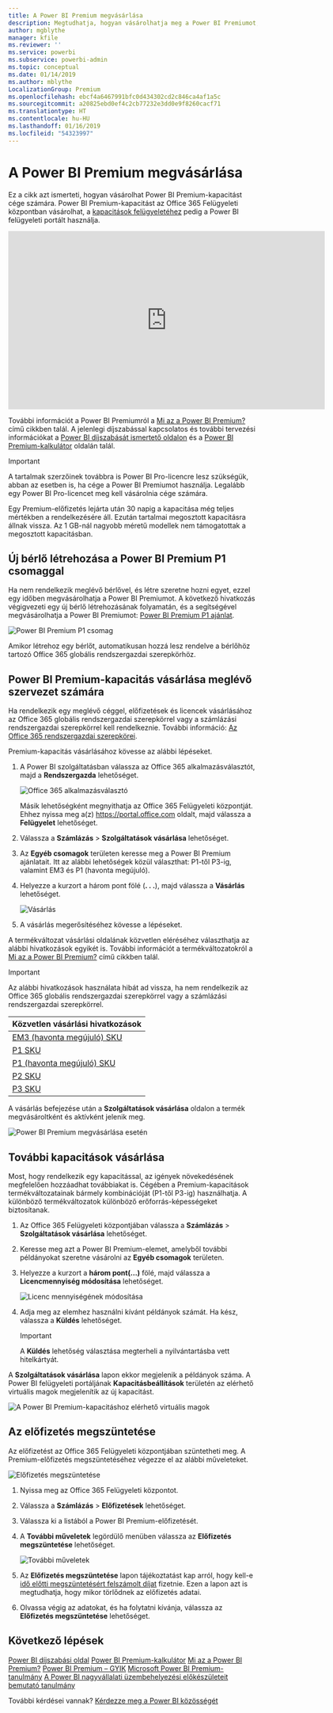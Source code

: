 ```yaml
---
title: A Power BI Premium megvásárlása
description: Megtudhatja, hogyan vásárolhatja meg a Power BI Premiumot, és hogyan engedélyezheti a tartalmakhoz való hozzáférést a teljes cég számára.
author: mgblythe
manager: kfile
ms.reviewer: ''
ms.service: powerbi
ms.subservice: powerbi-admin
ms.topic: conceptual
ms.date: 01/14/2019
ms.author: mblythe
LocalizationGroup: Premium
ms.openlocfilehash: ebcf4a6467991bfc0d434302cd2c846ca4af1a5c
ms.sourcegitcommit: a20825ebd0ef4c2cb77232e3dd0e9f8260cacf71
ms.translationtype: HT
ms.contentlocale: hu-HU
ms.lasthandoff: 01/16/2019
ms.locfileid: "54323997"
---
```

# <a name="how-to-purchase-power-bi-premium"></a>A Power BI Premium megvásárlása

Ez a cikk azt ismerteti, hogyan vásárolhat Power BI Premium-kapacitást cége számára. Power BI Premium-kapacitást az Office 365 Felügyeleti központban vásárolhat, a [kapacitások felügyeletéhez](service-admin-premium-manage.md) pedig a Power BI felügyeleti portált használja.

<iframe width="640" height="360" src="https://www.youtube.com/embed/NkvYs5Qp4iA?rel=0&amp;showinfo=0" frameborder="0" allowfullscreen></iframe>

További információt a Power BI Premiumról a [Mi az a Power BI Premium?](service-premium.md) című cikkben talál. A jelenlegi díjszabással kapcsolatos és további tervezési információkat a [Power BI díjszabását ismertető oldalon](https://powerbi.microsoft.com/pricing/) és a [Power BI Premium-kalkulátor](https://powerbi.microsoft.com/calculator/) oldalán talál.

> [!IMPORTANT]
> A tartalmak szerzőinek továbbra is Power BI Pro-licencre lesz szükségük, abban az esetben is, ha cége a Power BI Premiumot használja. Legalább egy Power BI Pro-licencet meg kell vásárolnia cége számára.
>
>Egy Premium-előfizetés lejárta után 30 napig a kapacitása még teljes mértékben a rendelkezésére áll. Ezután tartalmai megosztott kapacitásra állnak vissza. Az 1 GB-nál nagyobb méretű modellek nem támogatottak a megosztott kapacitásban.

## <a name="create-a-new-tenant-with-power-bi-premium-p1"></a>Új bérlő létrehozása a Power BI Premium P1 csomaggal

Ha nem rendelkezik meglévő bérlővel, és létre szeretne hozni egyet, ezzel egy időben megvásárolhatja a Power BI Premiumot. A következő hivatkozás végigvezeti egy új bérlő létrehozásának folyamatán, és a segítségével megvásárolhatja a Power BI Premiumot: [Power BI Premium P1 ajánlat](https://signup.microsoft.com/Signup?OfferId=b3ec5615-cc11-48de-967d-8d79f7cb0af1).

![Power BI Premium P1 csomag](media/service-admin-premium-purchase/premium-purchase-with-tenant.png)

Amikor létrehoz egy bérlőt, automatikusan hozzá lesz rendelve a bérlőhöz tartozó Office 365 globális rendszergazdai szerepkörhöz.

## <a name="purchase-a-power-bi-premium-capacity-for-an-existing-organization"></a>Power BI Premium-kapacitás vásárlása meglévő szervezet számára

Ha rendelkezik egy meglévő céggel, előfizetések és licencek vásárlásához az Office 365 globális rendszergazdai szerepkörrel vagy a számlázási rendszergazdai szerepkörrel kell rendelkeznie. További információ: [Az Office 365 rendszergazdai szerepkörei](https://support.office.com/article/About-Office-365-admin-roles-da585eea-f576-4f55-a1e0-87090b6aaa9d).

Premium-kapacitás vásárlásához kövesse az alábbi lépéseket.

1. A Power BI szolgáltatásban válassza az Office 365 alkalmazásválasztót, majd a **Rendszergazda** lehetőséget.

    ![Office 365 alkalmazásválasztó](media/service-admin-premium-purchase/o365-app-picker.png)

    Másik lehetőségként megnyithatja az Office 365 Felügyeleti központját. Ehhez nyissa meg a(z) https://portal.office.com oldalt, majd válassza a **Felügyelet** lehetőséget.

1. Válassza a **Számlázás** > **Szolgáltatások vásárlása** lehetőséget.

1. Az **Egyéb csomagok** területen keresse meg a Power BI Premium ajánlatait. Itt az alábbi lehetőségek közül választhat: P1-től P3-ig, valamint EM3 és P1 (havonta megújuló).

1. Helyezze a kurzort a három pont fölé (**. . .**), majd válassza a **Vásárlás** lehetőséget.

    ![Vásárlás](media/service-admin-premium-purchase/premium-purchase.png)

1. A vásárlás megerősítéséhez kövesse a lépéseket.

A termékváltozat vásárlási oldalának közvetlen eléréséhez választhatja az alábbi hivatkozások egyikét is. További információt a termékváltozatokról a [Mi az a Power BI Premium?](service-premium.md#premium-capacity-nodes) című cikkben talál.

> [!IMPORTANT]
> Az alábbi hivatkozások használata hibát ad vissza, ha nem rendelkezik az Office 365 globális rendszergazdai szerepkörrel vagy a számlázási rendszergazdai szerepkörrel.

| Közvetlen vásárlási hivatkozások |
| --- |
| [EM3 (havonta megújuló) SKU](https://portal.office.com/commerce/completeorder.aspx?OfferId=4004702D-749C-4F74-BF47-3048F1833780&adminportal=1) |
| [P1 SKU](https://portal.office.com/commerce/completeorder.aspx?OfferId=b3ec5615-cc11-48de-967d-8d79f7cb0af1&adminportal=1) |
| [P1 (havonta megújuló) SKU](https://portal.office.com/commerce/completeorder.aspx?OfferId=E4C8EDD3-74A1-4D42-A738-C647972FBE81&adminportal=1) |
| [P2 SKU](https://portal.office.com/commerce/completeorder.aspx?OfferId=062F2AA7-B4BC-4B0E-980F-2072102D8605&adminportal=1) |
| [P3 SKU](https://portal.office.com/commerce/completeorder.aspx?OfferId=40c7d673-375c-42a1-84ca-f993a524fed0&adminportal=1) |

A vásárlás befejezése után a **Szolgáltatások vásárlása** oldalon a termék megvásároltként és aktívként jelenik meg.

![Power BI Premium megvásárlása esetén](media/service-admin-premium-purchase/premium-purchased.png)

## <a name="purchase-additional-capacities"></a>További kapacitások vásárlása

Most, hogy rendelkezik egy kapacitással, az igények növekedésének megfelelően hozzáadhat továbbiakat is. Cégében a Premium-kapacitások termékváltozatainak bármely kombinációját (P1-től P3-ig) használhatja. A különböző termékváltozatok különböző erőforrás-képességeket biztosítanak.

1. Az Office 365 Felügyeleti központjában válassza a **Számlázás** > **Szolgáltatások vásárlása** lehetőséget.

1. Keresse meg azt a Power BI Premium-elemet, amelyből további példányokat szeretne vásárolni az **Egyéb csomagok** területen.

1. Helyezze a kurzort a **három pont(…)**  fölé, majd válassza a **Licencmennyiség módosítása** lehetőséget.

    ![Licenc mennyiségének módosítása](media/service-admin-premium-purchase/premium-purchase-more.png)

1. Adja meg az elemhez használni kívánt példányok számát. Ha kész, válassza a **Küldés** lehetőséget.

   > [!IMPORTANT]
   > A **Küldés** lehetőség választása megterheli a nyilvántartásba vett hitelkártyát.

A **Szolgáltatások vásárlása** lapon ekkor megjelenik a példányok száma. A Power BI felügyeleti portáljának **Kapacitásbeállítások** területén az elérhető virtuális magok megjelenítik az új kapacitást.

![A Power BI Premium-kapacitáshoz elérhető virtuális magok](media/service-admin-premium-purchase/premium-capacities.png)

## <a name="cancel-your-subscription"></a>Az előfizetés megszüntetése

Az előfizetést az Office 365 Felügyeleti központjában szüntetheti meg. A Premium-előfizetés megszüntetéséhez végezze el az alábbi műveleteket.

![Előfizetés megszüntetése](media/service-admin-premium-purchase/premium-cancel-subscription.png)

1. Nyissa meg az Office 365 Felügyeleti központot.

1. Válassza a **Számlázás** > **Előfizetések** lehetőséget.

1. Válassza ki a listából a Power BI Premium-előfizetését.

1. A **További műveletek** legördülő menüben válassza az **Előfizetés megszüntetése** lehetőséget.

    ![További műveletek](media/service-admin-premium-purchase/o365-more-actions.png)

1. Az **Előfizetés megszüntetése** lapon tájékoztatást kap arról, hogy kell-e [idő előtti megszüntetésért felszámolt díjat](https://support.office.com/article/early-termination-fees-6487d4de-401a-466f-8bc3-c0beb5cc40d3) fizetnie. Ezen a lapon azt is megtudhatja, hogy mikor törlődnek az előfizetés adatai.

1. Olvassa végig az adatokat, és ha folytatni kívánja, válassza az **Előfizetés megszüntetése** lehetőséget.

## <a name="next-steps"></a>Következő lépések

[Power BI díjszabási oldal](https://powerbi.microsoft.com/pricing/)
[Power BI Premium-kalkulátor](https://powerbi.microsoft.com/calculator/)
[Mi az a Power BI Premium?](service-premium.md)
[Power BI Premium – GYIK](service-premium-faq.md)
[Microsoft Power BI Premium-tanulmány](https://aka.ms/pbipremiumwhitepaper)
[A Power BI nagyvállalati üzembehelyezési előkészületeit bemutató tanulmány](https://aka.ms/pbienterprisedeploy)

További kérdései vannak? [Kérdezze meg a Power BI közösségét](http://community.powerbi.com/)